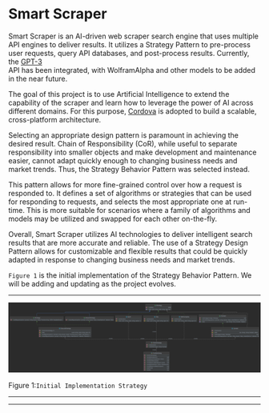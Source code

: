 # Smart Scraper


Smart Scraper is an AI-driven web scraper search engine that uses multiple API engines 
to deliver results. It utilizes a Strategy Pattern to pre-process user requests, query 
API databases, and post-process results. Currently, the [GPT-3](https://chat.openai.com)  
API has been integrated, with WolframAlpha and other models to be added in the near future.

The goal of this project is to use Artificial Intelligence to extend the capability of 
the scraper and learn how to leverage the power of AI across different domains. For this 
purpose, [Cordova](https://github.com/dellius-alexander/Cordova-React-App.git)  is adopted 
to build a scalable, cross-platform architecture.

Selecting an appropriate design pattern is paramount in achieving the desired result. Chain 
of Responsibility (CoR), while useful to separate responsibility into smaller objects and 
make development and maintenance easier, cannot adapt quickly enough to changing business 
needs and market trends. Thus, the Strategy Behavior Pattern was selected instead.

This pattern allows for more fine-grained control over how a request is responded to. It 
defines a set of algorithms or strategies that can be used for responding to requests, and 
selects the most appropriate one at run-time. This is more suitable for scenarios where a 
family of algorithms and models may be utilized and swapped for each other on-the-fly.

Overall, Smart Scraper utilizes AI technologies to deliver intelligent search results that 
are more accurate and reliable. The use of a Strategy Design Pattern allows for customizable 
and flexible results that could be quickly adapted in response to changing business needs 
and market trends.

`Figure 1` is the initial implementation of the Strategy Behavior Pattern. We will be 
adding and updating as the project evolves.



---

[![AI Strategy Behavior Pattern](./docs/images/ai-clientstrategy-pattern.png)](./docs/images/ai-clientstrategy-pattern.png)

Figure 1:`Initial Implementation Strategy`

---

---
